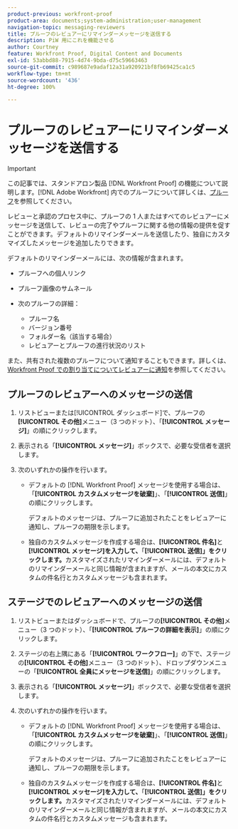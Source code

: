 ```yaml
---
product-previous: workfront-proof
product-area: documents;system-administration;user-management
navigation-topic: messaging-reviewers
title: プルーフのレビュアーにリマインダーメッセージを送信する
description: PiW 用にこれを機能させる
author: Courtney
feature: Workfront Proof, Digital Content and Documents
exl-id: 53abbd88-7915-4d74-9bda-d75c59663463
source-git-commit: c989687e9adaf12a31a920921bf8fb69425ca1c5
workflow-type: tm+mt
source-wordcount: '436'
ht-degree: 100%

---
```


# プルーフのレビュアーにリマインダーメッセージを送信する

>[!IMPORTANT]
>
>この記事では、スタンドアロン製品 [!DNL Workfront Proof] の機能について説明します。[!DNL Adobe Workfront] 内でのプルーフについて詳しくは、[プルーフ](../../../review-and-approve-work/proofing/proofing.md)を参照してください。

<!--
<p style="color: #000000;" data-mc-conditions="QuicksilverOrClassic.Draft mode">Make this work for PiW</p>
-->

レビューと承認のプロセス中に、プルーフの 1 人またはすべてのレビュアーにメッセージを送信して、レビューの完了やプルーフに関する他の情報の提供を促すことができます。デフォルトのリマインダーメールを送信したり、独自にカスタマイズしたメッセージを追加したりできます。

デフォルトのリマインダーメールには、次の情報が含まれます。

* プルーフへの個人リンク
* プルーフ画像のサムネール
* 次のプルーフの詳細：

   * プルーフ名
   * バージョン番号
   * フォルダー名（該当する場合）
   * レビュアーとプルーフの進行状況のリスト

また、共有された複数のプルーフについて通知することもできます。詳しくは、[Workfront Proof での割り当てについてレビュアーに通知](../../../workfront-proof/wp-emailsntfctns/messaging-reviewers/remind-reviewer-assignments-wp.md)を参照してください。

## プルーフのレビュアーへのメッセージの送信

1. リストビューまたは[!UICONTROL ダッシュボード]で、プルーフの&#x200B;**[!UICONTROL その他]**&#x200B;メニュー（3 つのドット）、「**[!UICONTROL メッセージ]**」の順にクリックします。

1. 表示される「**[!UICONTROL メッセージ]**」ボックスで、必要な受信者を選択します。
1. 次のいずれかの操作を行います。

   * デフォルトの [!DNL Workfront Proof] メッセージを使用する場合は、「**[!UICONTROL カスタムメッセージを破棄]**」、「**[!UICONTROL 送信]**」の順にクリックします。

     デフォルトのメッセージは、プルーフに追加されたことをレビュアーに通知し、プルーフの期限を示します。

   * 独自のカスタムメッセージを作成する場合は、**[!UICONTROL 件名]**&#x200B;と&#x200B;**[!UICONTROL メッセージ]を入力して、**「**[!UICONTROL 送信]」をクリックします。**&#x200B;カスタマイズされたリマインダーメールには、デフォルトのリマインダーメールと同じ情報が含まれますが、メールの本文にカスタムの件名行とカスタムメッセージも含まれます。

## ステージでのレビュアーへのメッセージの送信

1. リストビューまたはダッシュボードで、プルーフの&#x200B;**[!UICONTROL その他]**&#x200B;メニュー（3 つのドット）、「**[!UICONTROL プルーフの詳細を表示]**」の順にクリックします。

1. ステージの右上隅にある「**[!UICONTROL ワークフロー]**」の下で、ステージの&#x200B;**[!UICONTROL その他]**&#x200B;メニュー（3 つのドット）、ドロップダウンメニューの「**[!UICONTROL 全員にメッセージを送信]**」の順にクリックします。

1. 表示される「**[!UICONTROL メッセージ]**」ボックスで、必要な受信者を選択します。
1. 次のいずれかの操作を行います。

   * デフォルトの [!DNL Workfront Proof] メッセージを使用する場合は、「**[!UICONTROL カスタムメッセージを破棄]**」、「**[!UICONTROL 送信]**」の順にクリックします。

     デフォルトのメッセージは、プルーフに追加されたことをレビュアーに通知し、プルーフの期限を示します。

   * 独自のカスタムメッセージを作成する場合は、**[!UICONTROL 件名]**&#x200B;と&#x200B;**[!UICONTROL メッセージ]を入力して、**「**[!UICONTROL 送信]」をクリックします。**&#x200B;カスタマイズされたリマインダーメールには、デフォルトのリマインダーメールと同じ情報が含まれますが、メールの本文にカスタムの件名行とカスタムメッセージも含まれます。
